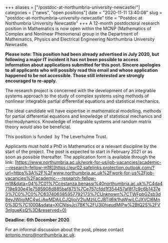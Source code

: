 +++
aliases = ["/postdoc-at-northumbria-university-newcastle/"]
categories = ["news", "open positions"]
date = "2020-11-11 13:40:08"
slug = "postdoc-at-northumbria-university-newcastle"
title = "Postdoc at Northumbria University Newcastle"
+++
A 12-month postdoctoral research position in Mathematics is now open
within the MCNP (Mathematics of Complex and Nonlinear Phenomena) group
in the Department of Mathematics, Physics and Electrical Engineering
Northumbria University Newcastle.    
  
**Please note: This position had been already advertised in July 2020,
but following a major IT incident it has not been possible to access
information about applications submitted for this post. Sincere
apologies to all applicants who will possibly read this email and whose
application happened to be not accessible. Those still interested are
strongly encouraged to re-apply.**

The research project is concerned with the development of an integrable
systems approach to the study of complex systems using methods of
nonlinear integrable partial differential equations and statistical
mechanics.

The ideal candidate will have expertise in mathematical modelling,
methods for partial differential equations and knowledge of statistical
mechanics and thermodynamics. Knowledge of integrable systems and random
matrix theory would also be beneficial.

This position is funded  by The Leverhulme Trust.

Applicants must hold a PhD in Mathematics or a relevant discipline by
the start of the project. The post is expected to start in February 2021
or as soon as possible thereafter. The application form is available
through the link:
[https://www.northumbria.ac.uk/work-for-us/job-vacancies/academic---research-fellow-m18](https://eur02.safelinks.protection.outlook.com/?url=https%3A%2F%2Fwww.northumbria.ac.uk%2Fwork-for-us%2Fjob-vacancies%2Facademic---research-fellow-m18&data=04%7C01%7Ccostanza.benassi%40northumbria.ac.uk%7C4da4719e930e41e7595908d885baf875%7Ce757cfdd1f354457af8f7c9c6b1437e3%7C0%7C0%7C637406385357792173%7CUnknown%7CTWFpbGZsb3d8eyJWIjoiMC4wLjAwMDAiLCJQIjoiV2luMzIiLCJBTiI6Ik1haWwiLCJXVCI6Mn0%3D%7C1000&sdata=XlCNlsyJcj7BK%2FU3l0hjeudMiPw%2BtQ2S%2FV3nlgueKsQ%3D&reserved=0)

**Deadline: 6th December 2020**

For an informal discussion about the post, please contact
[antonio.moro@northumbria.ac.uk](https://eur02.safelinks.protection.outlook.com/?url=http%3A%2F%2Fantonio.moroatnorthumbria.ac.uk%2F&data=04%7C01%7Ccostanza.benassi%40northumbria.ac.uk%7C4da4719e930e41e7595908d885baf875%7Ce757cfdd1f354457af8f7c9c6b1437e3%7C0%7C0%7C637406385357802166%7CUnknown%7CTWFpbGZsb3d8eyJWIjoiMC4wLjAwMDAiLCJQIjoiV2luMzIiLCJBTiI6Ik1haWwiLCJXVCI6Mn0%3D%7C1000&sdata=KOijWvkczCJjKEFMHd6%2BEOtPMtA%2BktNa83cFIIYH44A%3D&reserved=0).

